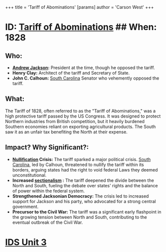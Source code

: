 +++
 title = 'Tariff of Abominations'
[params]
	author = 'Carson West'
+++
# ID: [Tariff of Abominations](./../tariff-of-abominations/) ## When: 1828
## Who:  
* **[Andrew Jackson](./../andrew-jackson/):** President at the time, though he opposed the tariff.
* **Henry Clay:** Architect of the tariff and Secretary of State.
* **John C. Calhoun:** [South Carolina](./../south-carolina/) Senator who vehemently opposed the tariff.
## What: 
The Tariff of 1828, often referred to as the "Tariff of Abominations," was a high protective tariff passed by the US Congress. It was designed to protect Northern industries from British competition, but it heavily burdened Southern economies reliant on exporting agricultural products.  The South saw it as an unfair tax benefiting the North at their expense.
## Impact? Why Significant?: 
* **[Nullification](./../nullification/) Crisis:** The tariff sparked a major political crisis. [South Carolina](./../south-carolina/), led by Calhoun, threatened to nullify the tariff within its borders, arguing states had the right to void federal Laws they deemed unconstitutional.  
* **Increased  [sectionalism](./../sectionalism/) :** The tariff deepened the divide between the North and South, fueling the debate over states' rights and the balance of power within the federal system.
* **Strengthened Jacksonian Democracy:**  The crisis led to increased support for Jackson and his party, who advocated for a strong central government. 
* **Precursor to the Civil War:** The tariff was a significant early flashpoint in the growing tension between North and South, contributing to the eventual outbreak of the Civil War. 

# [IDS Unit 3](./../ids-unit-3/)